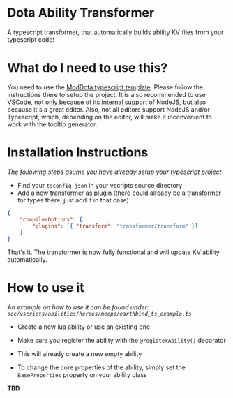 # Dota Ability Transformer

A typescript transformer, that automatically builds ability KV files from your typescript code!

# What do I need to use this?

You need to use the [ModDota typescript template](https://github.com/ModDota/TypeScriptAddonTemplate). Please follow the instructions there to setup the project.
It is also recommended to use VSCode, not only because of its internal support of NodeJS, but also because it's a great editor. Also, not all editors support NodeJS and/or Typescript, which, depending on the editor, will make it inconvenient to work with the tooltip generator.

# Installation Instructions

_The following steps asume you have already setup your typescript project_

-   Find your `tsconfig.json` in your vscripts source directory
-   Add a new transformer as plugin (there could already be a transformer for types there, just add it in that case):

```json
{
	"compilerOptions": {
		"plugins": [{ "transform": "transformer/transform" }]
	}
}
```

That's it. The transformer is now fully functional and will update KV ability automatically.

# How to use it

_An example on how to use it can be found under: `scc/vscripts/abilities/heroes/meepo/earthbind_ts_example.ts`_

-   Create a new lua ability or use an existing one
-   Make sure you register the ability with the `@registerAbility()` decorator
-   This will already create a new empty ability

-   To change the core properties of the ability, simply set the `BaseProperties` property on your ability class

**TBD**
